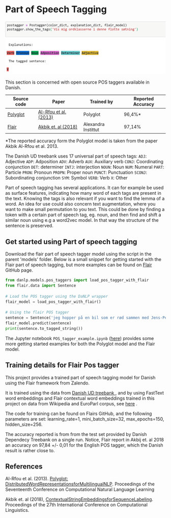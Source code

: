 Part of Speech Tagging
===============
![](../imgs/postag_eksempel.gif)

This section is concerned with open source POS taggers available in Danish. 

| Source code | Paper | Trained by          | Reported Accuracy |
|-------|-------|-------|-------|
| [Polyglot](https://polyglot.readthedocs.io/en/latest/POS.html/#) | [Al-Rfou et al. (2013)](<http://www.aclweb.org/anthology/W13-3520>) | Polyglot | 96,4%* |
| [Flair](<https://github.com/zalandoresearch/flair>) | [Akbik et. al (2018)](<https://alanakbik.github.io/papers/coling2018.pdf>) | Alexandra Instittut | 97,14% |

*The reported accuracy form the Polyglot model is taken from the paper Akbik Al-Rfou et al. 2013. 

The Danish UD treebank  uses 17 universal part of speech tags:
`ADJ`: Adjective   `ADP`: Adposition `ADV`: Adverb `AUX`: Auxiliary verb `CONJ`: Coordinating conjunction `DET`: determiner `INTJ`: interjection `NOUN`: Noun `NUM`: Numeral `PART`: Particle `PRON`: Pronoun `PROPN`: Proper noun `PUNCT`: Punctuation `SCONJ`: Subordinating conjunction `SYM`: Symbol `VERB`: Verb `X`: Other

Part of speech tagging has several applications. It can for example be used as surface features, indicating how many word of each tags are present in the text. Knowing the tags is also relevant if you want to find the lemma of a word. An idea for use could also concern text augmentation, where you want to make small permutation to you text. This could be done by finding a token with a certain part of speech tag, eg. noun, and then find and shift a similar noun using e.g a word2vec model. In that way the structure of the sentence is preserved. 


## Get started using Part of speech tagging

Download the flair part of speech tagger model using the script in the parent 'models' folder. Below is a small snippet for getting started with the Flair part of speech tagging, but more examples can be found on [Flair](<https://github.com/zalandoresearch/flair>) GitHub page. 

```python
from danlp.models.pos_taggers import load_pos_tagger_with_flair
from flair.data import Sentence

# Load the POS tagger using the DaNLP wrapper
flair_model = load_pos_tagger_with_flair()

# Using the flair POS tagger
sentence = Sentence('jeg hopper på en bil som er rød sammen med Jens-Peter E. Hansen') 
flair_model.predict(sentence) 
print(sentence.to_tagged_string())
```

The Jupyter notebook `POS_tagger_example.ipynb` ([here](<https://github.com/alexandrainst/danlp/blob/master/examples/POS_tagger_example.ipynb>)) provides some more getting started examples for both the Polyglot model and the Flair model.

## Training details for Flair Pos tagger

This project provides a trained part of speech tagging model for Danish using the Flair framework from Zalendo.

It is trained using the data from  [Danish UD treebank  ](<https://github.com/UniversalDependencies/UD_Danish-DDT/tree/master>), and by using FastText word embeddings and Flair contextual word embeddings trained in this project on data from Wikipedia and EuroParl corpus, see [here](<https://github.com/alexandrainst/danlp/blob/master/docs/models/embeddings.md>) .

The code for training can be found on Flairs GitHub, and the following parameters are set:              learning_rate=1, mini_batch_size=32, max_epochs=150, hidden_size=256.

The accuracy reported is from from the test set provided by Danish Dependecy Treebank on a single run. Notice,  Flair report in Akbij et. al 2018 an accuracy on 97,84 +/- 0,01 for the English POS tagger, which the Danish result is rather close to.


## References 

Al-Rfou et al. (2013). [Polyglot: DistributedWordRepresentationsforMultilingualNLP](https://www.aclweb.org/anthology/W13-3520). Proceedings of the Seventeenth Conference on Computational Natural Language Learning

Akbik et. al (2018), [ContextualStringEmbeddingsforSequenceLabeling](https://alanakbik.github.io/papers/coling2018.pdf). Proceedings of the 27th International Conference on Computational Linguistics.

